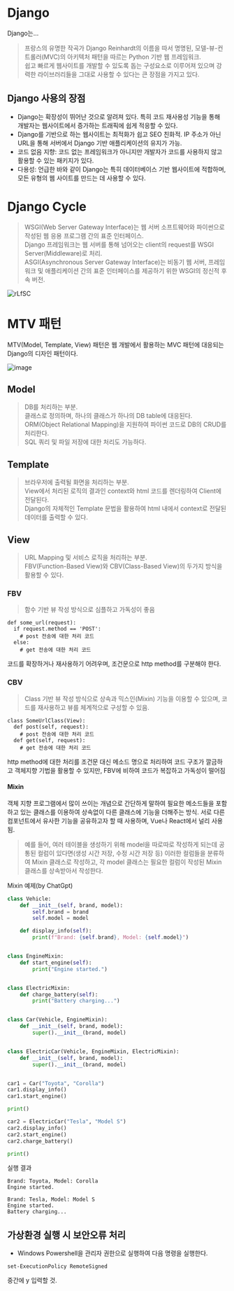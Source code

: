 # Django

Django는...
> 프랑스의 유명한 작곡가 Django Reinhardt의 이름을 따서 명명된, 모델-뷰-컨트롤러(MVC)의 아키텍처 패턴을 따르는 Python 기반 웹 프레임워크.<br>
  쉽고 빠르게 웹사이트를 개발할 수 있도록 돕는 구성요소로 이루어져 있으며 강력한 라이브러리들을 그대로 사용할 수 있다는 큰 장점을 가지고 있다.

## Django 사용의 장점
* Django는 확장성이 뛰어난 것으로 알려져 있다. 특히 코드 재사용성 기능을 통해 개발자는 웹사이트에서 증가하는 트래픽에 쉽게 적응할 수 있다.
* Django를 기반으로 하는 웹사이트는 최적화가 쉽고 SEO 친화적. IP 주소가 아닌 URL을 통해 서버에서 Django 기반 애플리케이션의 유지가 가능.
* 코드 없음 지향: 코드 없는 프레임워크가 아니지만 개발자가 코드를 사용하지 않고 활용할 수 있는 패키지가 있다.
* 다용성: 언급한 바와 같이 Django는 특히 데이터베이스 기반 웹사이트에 적합하며, 모든 유형의 웹 사이트를 만드는 데 사용할 수 있다.

# Django Cycle
> WSGI(Web Server Gateway Interface)는 웹 서버 소프트웨어와 파이썬으로 작성된 웹 응용 프로그램 간의 표준 인터페이스.<br>
  Django 프레임워크는 웹 서버를 통해 넘어오는 client의 request를 WSGI Server(Middleware)로 처리.<br>
  ASGI(Asynchronous Server Gateway Interface)는 비동기 웹 서버, 프레임워크 및 애플리케이션 간의 표준 인터페이스를 제공하기 위한 WSGI의 정신적 후속 버전.

![rLfSC](https://github.com/tiblo/Django/assets/34559256/686e9222-c642-483a-9732-4462ec481082)

# MTV 패턴
MTV(Model, Template, View) 패턴은 웹 개발에서 활용하는 MVC 패턴에 대응되는 Django의 디자인 패턴이다.

![image](https://github.com/tiblo/Django/assets/34559256/66ec095b-1773-4ffb-9e52-0f771eb1071e)

## Model
> DB를 처리하는 부분.<br>
  클래스로 정의하며, 하나의 클래스가 하나의 DB table에 대응된다.<br>
  ORM(Object Relational Mapping)을 지원하여 파이썬 코드로 DB의 CRUD를 처리한다.<br>
  SQL 쿼리 및 파일 저장에 대한 처리도 가능하다.
## Template
> 브라우저에 출력될 화면을 처리하는 부분.<br>
  View에서 처리된 로직의 결과인 context와 html 코드를 렌더링하여 Client에 전달된다.<br>
  Django의 자체적인 Template 문법을 활용하여 html 내에서 context로 전달된 데이터를 출력할 수 있다.
## View
> URL Mapping 및 서비스 로직을 처리하는 부분.<br>
  FBV(Function-Based View)와 CBV(Class-Based View)의 두가지 방식을 활용할 수 있다.<br>
### FBV
> 함수 기반 뷰 작성 방식으로 심플하고 가독성이 좋음

```
def some_url(request):
  if request.method == 'POST':
    # post 전송에 대한 처리 코드
  else:
    # get 전송에 대한 처리 코드
```

코드를 확장하거나 재사용하기 어려우며, 조건문으로 http method를 구분해야 한다.
### CBV
> Class 기반 뷰 작성 방식으로 상속과 믹스인(Mixin) 기능을 이용할 수 있으며, 코드를 재사용하고 뷰를 체계적으로 구성할 수 있음.

```
class SomeUrlClass(View):
  def post(self, request):
    # post 전송에 대한 처리 코드
  def get(self, request):
    # get 전송에 대한 처리 코드
```

http method에 대한 처리를 조건문 대신 메소드 명으로 처리하여 코드 구조가 깔금하고 객체지향 기법을 활용할 수 있지만, FBV에 비하여 코드가 복잡하고 가독성이 떨어짐
#### Mixin
객체 지향 프로그램에서 많이 쓰이는 개념으로 간단하게 말하여 필요한 메소드들을 포함하고 있는 클래스를 이용하여 상속없이 다른 클래스에 기능을 더해주는 방식. 서로 다른 컴포넌트에서 유사한 기능을 공유하고자 할 때 사용하며, Vue나 React에서 널리 사용됨.
> 예를 들어, 여러 테이블을 생성하기 위해 model을 따로따로 작성하게 되는데 공통된 컬럼이 있다면(생성 시간 저장, 수정 시간 저장 등) 이러한 컬럼들을 분류하여 Mixin 클래스로 작성하고, 각 model 클래스는 필요한 컬럼이 작성된 Mixin 클래스를 상속받아서 작성한다.

Mixin 예제(by ChatGpt)
```python
class Vehicle:
    def __init__(self, brand, model):
        self.brand = brand
        self.model = model

    def display_info(self):
        print(f"Brand: {self.brand}, Model: {self.model}")


class EngineMixin:
    def start_engine(self):
        print("Engine started.")


class ElectricMixin:
    def charge_battery(self):
        print("Battery charging...")


class Car(Vehicle, EngineMixin):
    def __init__(self, brand, model):
        super().__init__(brand, model)


class ElectricCar(Vehicle, EngineMixin, ElectricMixin):
    def __init__(self, brand, model):
        super().__init__(brand, model)


car1 = Car("Toyota", "Corolla")
car1.display_info()
car1.start_engine()

print()

car2 = ElectricCar("Tesla", "Model S")
car2.display_info()
car2.start_engine()
car2.charge_battery()

print()
```

실행 결과
```
Brand: Toyota, Model: Corolla
Engine started.

Brand: Tesla, Model: Model S
Engine started.
Battery charging...
```


## 가상환경 실행 시 보안오류 처리
* Windows Powershell을 관리자 권한으로 실행하여 다음 명령을 실행한다.
```
set-ExecutionPolicy RemoteSigned
```
중간에 y 입력할 것.
